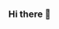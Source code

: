 ### Hi there 👋

<!--
**sumanthreddy76/sumanthreddy76** is a ✨ _special_ ✨ repository because its `README.md` (this file) appears on your GitHub profile.

Here are some ideas to get you started:

- 🔭 I’m currently studying 
- 🌱 I’m currently learning mysql
- 👯 I’m looking for help with ....expert professors in my university.
- 🤔 
- 💬 Ask me about ...My career goals
- 📫 How to reach me:via outlook S557857@nwmissouri.edu
- 😄 Pronouns:he/him
- ⚡ Fun fact:always welcome
-->
